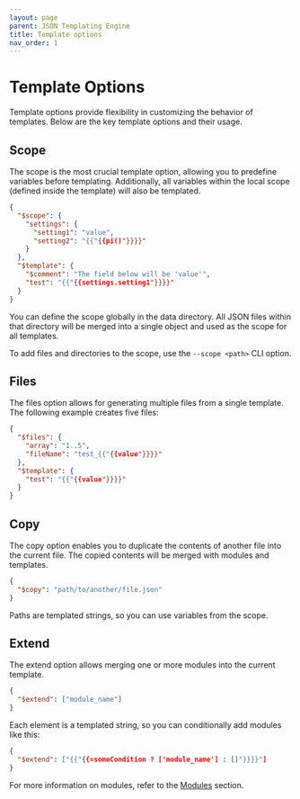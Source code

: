 ```yaml
---
layout: page
parent: JSON Templating Engine
title: Template options
nav_order: 1
---
```


# Template Options

Template options provide flexibility in customizing the behavior of templates. Below are the key template options and their usage.

## Scope

The scope is the most crucial template option, allowing you to predefine variables before templating. Additionally, all variables within the local scope (defined inside the template) will also be templated.

```json
{
  "$scope": {
    "settings": {
      "setting1": "value",
      "setting2": "{{"{{pi()"}}}}"
    }
  },
  "$template": {
    "$comment": "The field below will be 'value'",
    "test": "{{"{{settings.setting1"}}}}"
  }
}
```

You can define the scope globally in the data directory. All JSON files within that directory will be merged into a single object and used as the scope for all templates.

To add files and directories to the scope, use the `--scope <path>` CLI option.

## Files

The files option allows for generating multiple files from a single template. The following example creates five files:

```json
{
  "$files": {
    "array": "1..5",
    "fileName": "test_{{"{{value"}}}}"
  },
  "$template": {
    "test": "{{"{{value"}}}}"
  }
}
```

## Copy

The copy option enables you to duplicate the contents of another file into the current file. The copied contents will be merged with modules and templates.

```json
{
  "$copy": "path/to/another/file.json"
}
```

Paths are templated strings, so you can use variables from the scope.

## Extend

The extend option allows merging one or more modules into the current template.

```json
{
  "$extend": ["module_name"]
}
```

Each element is a templated string, so you can conditionally add modules like this:

```json
{
  "$extend": ["{{"{{=someCondition ? ['module_name'] : []"}}}}"]
}
```

For more information on modules, refer to the [Modules](modules.md) section.